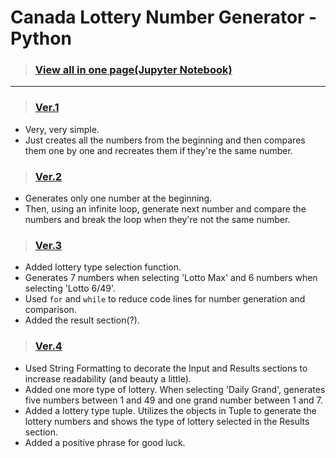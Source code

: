 # Canada Lottery Number Generator - Python

> ### [View all in one page(Jupyter Notebook)](https://github.com/brendensong/Canada-Lottery-Number-Generator/blob/main/Canada%20Lottery%20Number%20Generator.ipynb)
---
> ### [Ver.1](https://github.com/brendensong/Canada-Lottery-Number-Generator/blob/main/python_code_files/lottery_numbers.py)
- Very, very simple.
- Just creates all the numbers from the beginning and then compares them one by one and recreates them if they're the same number.

> ### [Ver.2](https://github.com/brendensong/Canada-Lottery-Number-Generator/blob/main/python_code_files/lottery_numbers_2.py)
- Generates only one number at the beginning.
- Then, using an infinite loop, generate next number and compare the numbers and break the loop when they're not the same number.

> ### [Ver.3](https://github.com/brendensong/Canada-Lottery-Number-Generator/blob/main/python_code_files/lottery_numbers_3.py)
- Added lottery type selection function.
- Generates 7 numbers when selecting 'Lotto Max' and 6 numbers when selecting 'Lotto 6/49'.
- Used `for` and `while` to reduce code lines for number generation and comparison.
- Added the result section(?).

> ### [Ver.4](https://github.com/brendensong/Canada-Lottery-Number-Generator/blob/main/python_code_files/Canada_lottery_number_generator.py)
- Used String Formatting to decorate the Input and Results sections to increase readability (and beauty a little).
- Added one more type of lottery. When selecting 'Daily Grand', generates five numbers between 1 and 49 and one grand number between 1 and 7.
- Added a lottery type tuple. Utilizes the objects in Tuple to generate the lottery numbers and shows the type of lottery selected in the Results section.
- Added a positive phrase for good luck.
